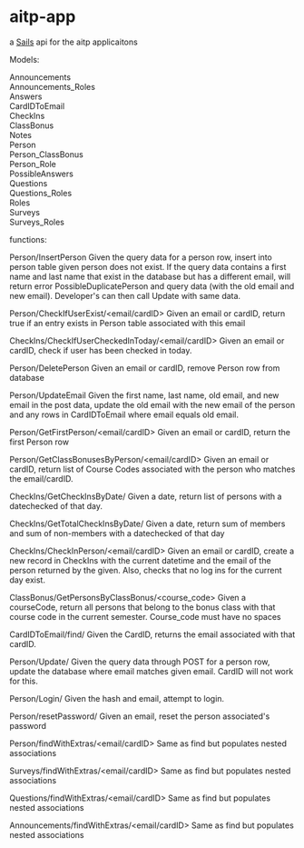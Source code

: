 # aitp-app

a [Sails](http://sailsjs.org) api for the aitp applicaitons

Models:

Announcements  
Announcements_Roles  
Answers  
CardIDToEmail  
CheckIns  
ClassBonus  
Notes  
Person  
Person_ClassBonus  
Person_Role  
PossibleAnswers  
Questions  
Questions_Roles  
Roles  
Surveys  
Surveys_Roles  

functions:

Person/InsertPerson
Given the query data for a person row, insert into person table given person does not exist.  If the query data contains a first name and last name that exist in the database but has a different email, will return error PossibleDuplicatePerson and query data (with the old email and new email).  Developer's can then call Update with same data.

Person/CheckIfUserExist/<email/cardID>
Given an email or cardID, return true if an entry exists in Person table associated with this email

CheckIns/CheckIfUserCheckedInToday/<email/cardID>
Given an email or cardID, check if user has been checked in today.

Person/DeletePerson
Given an email or cardID, remove Person row from database

Person/UpdateEmail
Given the first name, last name, old email, and new email in the post data, update the old email with the new email of the person and any rows in CardIDToEmail where email equals old email.

Person/GetFirstPerson/<email/cardID>
Given an email or cardID, return the first Person row

Person/GetClassBonusesByPerson/<email/cardID>
Given an email or cardID, return list of Course Codes associated with the person who matches the email/cardID.

CheckIns/GetCheckInsByDate/<mm-dd-yyyy>
Given a date, return list of persons with a datechecked of that day.

CheckIns/GetTotalCheckInsByDate/<mm-dd-yyyy>
Given a date, return sum of members and sum of non-members with a datechecked of that day

CheckIns/CheckInPerson/<email/cardID>
Given an email or cardID, create a new record in CheckIns with the current datetime and the email of the person returned by the given.  Also, checks that no log ins for the current day exist.

ClassBonus/GetPersonsByClassBonus/<course_code>
Given a courseCode, return all persons that belong to the bonus class with that course code in the current semester.  Course_code must have no spaces

CardIDToEmail/find/<CardID>
Given the CardID, returns the email associated with that cardID.

Person/Update/
Given the query data through POST for a person row, update the database where email matches given email.  CardID will not work for this.

Person/Login/
Given the hash and email, attempt to login.
 
Person/resetPassword/
Given an email, reset the person associated's password

Person/findWithExtras/<email/cardID>
Same as find but populates nested associations

Surveys/findWithExtras/<email/cardID>
Same as find but populates nested associations

Questions/findWithExtras/<email/cardID>
Same as find but populates nested associations

Announcements/findWithExtras/<email/cardID>
Same as find but populates nested associations

